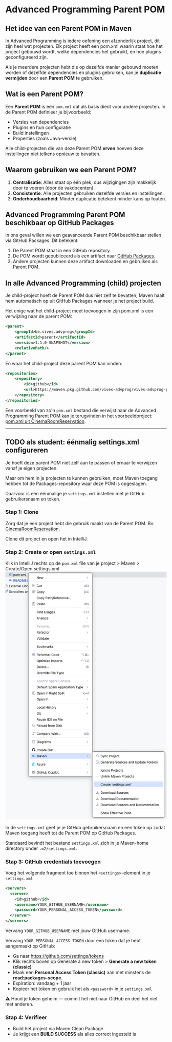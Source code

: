 # Advanced Programming Parent POM

## Het idee van een Parent POM in Maven
In Advanced Programming is iedere oefening een afzonderlijk project, dit zijn heel wat projecten. Elk project heeft een pom.xml waarin staat hoe het project gebouwd wordt, welke dependencies het gebruikt, en hoe plugins geconfigureerd zijn.

Als je meerdere projecten hebt die op dezelfde manier gebouwd moeten worden of dezelfde dependencies en plugins gebruiken, kan je **duplicatie vermijden** door een **Parent POM** te gebruiken.

## Wat is een Parent POM?
Een **Parent POM** is een `pom.xml` dat als basis dient voor andere projecten. In de Parent POM definieer je bijvoorbeeld:
- Versies van dependencies
- Plugins en hun configuratie
- Build instellingen
- Properties (zoals Java-versie)

Alle child-projecten die van deze Parent POM **erven** hoeven deze instellingen niet telkens opnieuw te bevatten.

## Waarom gebruiken we een Parent POM?
1. **Centralisatie**: Alles staat op één plek, dus wijzigingen zijn makkelijk door te voeren (door de vakdocenten).
2. **Consistentie**: Alle projecten gebruiken dezelfde versies en instellingen.
3. **Onderhoudbaarheid**: Minder duplicatie betekent minder kans op fouten.

## Advanced Programming Parent POM beschikbaar op GitHub Packages
In ons geval willen we een geavanceerde Parent POM beschikbaar stellen via GitHub Packages. Dit betekent:

1. De Parent POM staat in een GitHub repository.
2. De POM wordt gepubliceerd als een artifact naar [GitHub Packages](https://github.com/orgs/vives-advprog/packages).
3. Andere projecten kunnen deze artifact downloaden en gebruiken als Parent POM.

## In alle Advanced Programming (child) projecten
Je child-project hoeft de Parent POM dus niet zelf te bevatten; Maven haalt hem automatisch op uit GitHub Packages wanneer je het project build.

Het enige wat het child-project moet toevoegen in zijn pom.xml is een verwijzing naar de parent POM:

```xml
<parent>
    <groupId>be.vives.advprog</groupId>
    <artifactId>parent</artifactId>
    <version>1.1.0-SNAPSHOT</version> 
    <relativePath/> 
</parent>
```
En waar het child-project deze parent POM kan vinden:

```xml
<repositories>
    <repository>
        <id>github</id>
        <url>https://maven.pkg.github.com/vives-advprog/vives-advprog-parent</url>
    </repository>
</repositories>
```

Een voorbeeld van zo'n `pom.xml` bestand die verwijst naar de Advanced Programming Parent POM kan je terugvinden in het voorbeeldproject: [pom.xml uit CinemaRoomReservation](https://github.com/vives-advprog/CinemaRoomReservation/blob/main/pom.xml).

---

## TODO als student: **éénmalig** settings.xml configureren

Je hoeft deze parent POM niet zelf aan te passen of ernaar te verwijzen vanaf je eigen projecten.

Maar om hem in je projecten te kunnen gebruiken, moet Maven toegang hebben tot de Packages-repository waar deze POM is opgeslagen.

Daarvoor is een éénmalige je `settings.xml` instellen met je GitHub gebruikersnaam en token.

### Stap 1: Clone
Zorg dat je een project hebt die gebruik maakt van de Parent POM. Bv: [CinemaRoomReservation](https://github.com/vives-advprog/CinemaRoomReservation).

Clone dit project en open het in IntelliJ.

### Stap 2: Create or open `settings.xml`
Klik in IntelliJ rechts op de `pom.xml` file van je project > Maven > Create/Open settings.xml
![createsettingsxml](images/createsettingsxml.png)

In de `settings.xml` geef je je GitHub gebruikersnaam en een token op zodat Maven toegang heeft tot de Parent POM op GitHub Packages.

Standaard bevindt het bestand `settings.xml` zich in je Maven-home directory onder `.m2/settings.xml`.

### Stap 3: GitHub credentials toevoegen
Voeg het volgende fragment toe binnen het `<settings>`-element in je `settings.xml`

```xml
<servers>
  <server>
    <id>github</id>
    <username>YOUR_GITHUB_USERNAME</username>
    <password>YOUR_PERSONAL_ACCESS_TOKEN</password>
  </server>
</servers>
```

Vervang `YOUR_GITHUB_USERNAME` met jouw GitHub username.

Vervang `YOUR_PERSONAL_ACCESS_TOKEN` door een token dat je hebt aangemaakt op GitHub:
- Ga naar https://github.com/settings/tokens
- Klik rechts boven op Generate a new token > **Generate a new token (classic)**
- Maak een **Personal Access Token (classic)** aan met minstens de **read:packages-scope**.
- Expiration: vandaag + 1 jaar
- Kopieer het token en gebruik het als `<password>` in je `settings.xml`

⚠️ Houd je token geheim — commit het niet naar GitHub en deel het niet met anderen.

### Stap 4: Verifieer
- Build het project via Maven Clean Package
- Je krijgt een **BUILD SUCCESS** als alles correct ingesteld is
